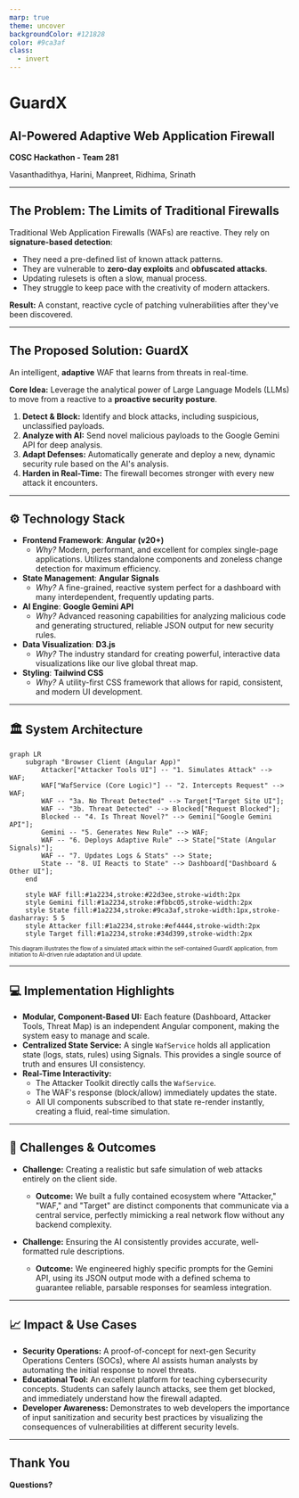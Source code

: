 ```yaml
---
marp: true
theme: uncover
backgroundColor: #121828
color: #9ca3af
class:
  - invert
---
```


# **GuardX**
## AI-Powered Adaptive Web Application Firewall

**COSC Hackathon - Team 281**

Vasanthadithya, Harini, Manpreet, Ridhima, Srinath

---

## The Problem: The Limits of Traditional Firewalls

Traditional Web Application Firewalls (WAFs) are reactive. They rely on **signature-based detection**:
-   They need a pre-defined list of known attack patterns.
-   They are vulnerable to **zero-day exploits** and **obfuscated attacks**.
-   Updating rulesets is often a slow, manual process.
-   They struggle to keep pace with the creativity of modern attackers.

**Result:** A constant, reactive cycle of patching vulnerabilities after they've been discovered.

---

## The Proposed Solution: GuardX

An intelligent, **adaptive** WAF that learns from threats in real-time.

**Core Idea:** Leverage the analytical power of Large Language Models (LLMs) to move from a reactive to a **proactive security posture**.

1.  **Detect & Block:** Identify and block attacks, including suspicious, unclassified payloads.
2.  **Analyze with AI:** Send novel malicious payloads to the Google Gemini API for deep analysis.
3.  **Adapt Defenses:** Automatically generate and deploy a new, dynamic security rule based on the AI's analysis.
4.  **Harden in Real-Time:** The firewall becomes stronger with every new attack it encounters.

---

## ⚙️ Technology Stack

-   **Frontend Framework**: **Angular (v20+)**
    -   *Why?* Modern, performant, and excellent for complex single-page applications. Utilizes standalone components and zoneless change detection for maximum efficiency.
-   **State Management**: **Angular Signals**
    -   *Why?* A fine-grained, reactive system perfect for a dashboard with many interdependent, frequently updating parts.
-   **AI Engine**: **Google Gemini API**
    -   *Why?* Advanced reasoning capabilities for analyzing malicious code and generating structured, reliable JSON output for new security rules.
-   **Data Visualization**: **D3.js**
    -   *Why?* The industry standard for creating powerful, interactive data visualizations like our live global threat map.
-   **Styling**: **Tailwind CSS**
    -   *Why?* A utility-first CSS framework that allows for rapid, consistent, and modern UI development.

---

## 🏛️ System Architecture

```mermaid
graph LR
    subgraph "Browser Client (Angular App)"
        Attacker["Attacker Tools UI"] -- "1. Simulates Attack" --> WAF;
        WAF["WafService (Core Logic)"] -- "2. Intercepts Request" --> WAF;
        WAF -- "3a. No Threat Detected" --> Target["Target Site UI"];
        WAF -- "3b. Threat Detected" --> Blocked["Request Blocked"];
        Blocked -- "4. Is Threat Novel?" --> Gemini["Google Gemini API"];
        Gemini -- "5. Generates New Rule" --> WAF;
        WAF -- "6. Deploys Adaptive Rule" --> State["State (Angular Signals)"];
        WAF -- "7. Updates Logs & Stats" --> State;
        State -- "8. UI Reacts to State" --> Dashboard["Dashboard & Other UI"];
    end

    style WAF fill:#1a2234,stroke:#22d3ee,stroke-width:2px
    style Gemini fill:#1a2234,stroke:#fbbc05,stroke-width:2px
    style State fill:#1a2234,stroke:#9ca3af,stroke-width:1px,stroke-dasharray: 5 5
    style Attacker fill:#1a2234,stroke:#ef4444,stroke-width:2px
    style Target fill:#1a2234,stroke:#34d399,stroke-width:2px
```

<div style="font-size: 0.7em; margin-top: 1em;">
This diagram illustrates the flow of a simulated attack within the self-contained GuardX application, from initiation to AI-driven rule adaptation and UI update.
</div>

---

## 💻 Implementation Highlights

-   **Modular, Component-Based UI:** Each feature (Dashboard, Attacker Tools, Threat Map) is an independent Angular component, making the system easy to manage and scale.
-   **Centralized State Service:** A single `WafService` holds all application state (logs, stats, rules) using Signals. This provides a single source of truth and ensures UI consistency.
-   **Real-Time Interactivity:**
    -   The Attacker Toolkit directly calls the `WafService`.
    -   The WAF's response (block/allow) immediately updates the state.
    -   All UI components subscribed to that state re-render instantly, creating a fluid, real-time simulation.

---

## 🧗 Challenges & Outcomes

-   **Challenge:** Creating a realistic but safe simulation of web attacks entirely on the client side.
    -   **Outcome:** We built a fully contained ecosystem where "Attacker," "WAF," and "Target" are distinct components that communicate via a central service, perfectly mimicking a real network flow without any backend complexity.

-   **Challenge:** Ensuring the AI consistently provides accurate, well-formatted rule descriptions.
    -   **Outcome:** We engineered highly specific prompts for the Gemini API, using its JSON output mode with a defined schema to guarantee reliable, parsable responses for seamless integration.

---

## 📈 Impact & Use Cases

-   **Security Operations:** A proof-of-concept for next-gen Security Operations Centers (SOCs), where AI assists human analysts by automating the initial response to novel threats.
-   **Educational Tool:** An excellent platform for teaching cybersecurity concepts. Students can safely launch attacks, see them get blocked, and immediately understand how the firewall adapted.
-   **Developer Awareness:** Demonstrates to web developers the importance of input sanitization and security best practices by visualizing the consequences of vulnerabilities at different security levels.

---

## Thank You

**Questions?**
